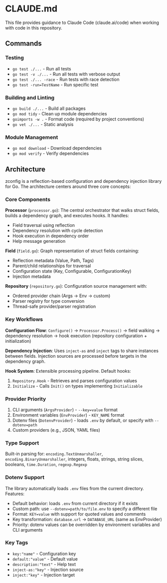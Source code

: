 # CLAUDE.md

This file provides guidance to Claude Code (claude.ai/code) when working with code in this repository.

## Commands

### Testing
- `go test ./...` - Run all tests
- `go test -v ./...` - Run all tests with verbose output
- `go test ./... -race` - Run tests with race detection
- `go test -run=TestName` - Run specific test

### Building and Linting
- `go build ./...` - Build all packages
- `go mod tidy` - Clean up module dependencies
- `goimports -w .` - Format code (required by project conventions)
- `go vet ./...` - Static analysis

### Module Management
- `go mod download` - Download dependencies
- `go mod verify` - Verify dependencies

## Architecture

zconfig is a reflection-based configuration and dependency injection library for Go. The architecture centers around three core concepts:

### Core Components

**Processor** (`processor.go`): The central orchestrator that walks struct fields, builds a dependency graph, and executes hooks. It handles:
- Field traversal using reflection 
- Dependency resolution with cycle detection
- Hook execution in dependency order
- Help message generation

**Field** (`field.go`): Graph representation of struct fields containing:
- Reflection metadata (Value, Path, Tags)
- Parent/child relationships for traversal
- Configuration state (Key, Configurable, ConfigurationKey)
- Injection metadata

**Repository** (`repository.go`): Configuration source management with:
- Ordered provider chain (Args → Env → custom)
- Parser registry for type conversion
- Thread-safe provider/parser registration

### Key Workflows

**Configuration Flow**: `Configure()` → `Processor.Process()` → field walking → dependency resolution → hook execution (repository configuration + initialization)

**Dependency Injection**: Uses `inject-as` and `inject` tags to share instances between fields. Injection sources are processed before targets in the dependency graph.

**Hook System**: Extensible processing pipeline. Default hooks:
1. `Repository.Hook` - Retrieves and parses configuration values
2. `Initialize` - Calls `Init()` on types implementing `Initializable`

### Provider Priority
1. CLI arguments (`ArgsProvider`) - `--key=value` format
2. Environment variables (`EnvProvider`) - `KEY_NAME` format  
3. Dotenv files (`DotenvProvider`) - loads `.env` by default, or specify with `--dotenv=path`
4. Custom providers (e.g., JSON, YAML files)

### Type Support
Built-in parsing for: `encoding.TextUnmarshaller`, `encoding.BinaryUnmarshaller`, integers, floats, strings, string slices, booleans, `time.Duration`, `regexp.Regexp`

### Dotenv Support
The library automatically loads `.env` files from the current directory. Features:
- Default behavior: loads `.env` from current directory if it exists
- Custom path: use `--dotenv=path/to/file.env` to specify a different file
- Format: `KEY=value` with support for quoted values and comments
- Key transformation: `database.url` → `DATABASE_URL` (same as EnvProvider)
- Priority: dotenv values can be overridden by environment variables and CLI arguments

### Key Tags
- `key:"name"` - Configuration key
- `default:"value"` - Default value
- `description:"text"` - Help text
- `inject-as:"key"` - Injection source
- `inject:"key"` - Injection target